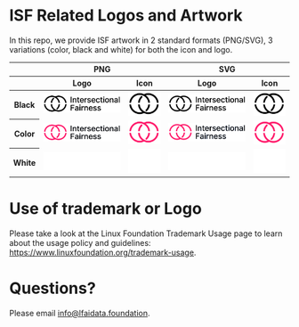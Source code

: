 # ISF Related Logos and Artwork 
In this repo, we provide ISF artwork in 2 standard formats (PNG/SVG), 3 variations (color, black and white) for both the icon and logo.  

<table class="Logos-table">
 <thead>
  <tr>
   <th></th>
   <th colspan="2">PNG</th>
   <th colspan="2">SVG</th>
  </tr>
  <tr>
   <th></th>
   <th>Logo</th>
   <th>Icon</th>
   <th>Logo</th>
   <th>Icon</th>
  </tr>
 </thead>
    <tbody>
  <tr>
   <th>Black</th>
   <td><a href="black/Intersectional_Fairness_Logo_Black.png" download><img src="black/Intersectional_Fairness_Logo_Black.png" width="200"></a></td>
   <td><a href="black/Intersectional_Fairness_Logo_Black_Icon.png" download><img src="black/Intersectional_Fairness_Logo_Black_Icon.png" width="75"></a></td>
   <td><a href="black/Intersectional_Fairness_Logo_Black.svg" download><img src="black/Intersectional_Fairness_Logo_Black.svg" width="200"></a></td>
   <td><a href="black/Intersectional_Fairness_Logo_Black_Icon.svg" download><img src="black/Intersectional_Fairness_Logo_Black_Icon.svg" width="75"></a></td>
  </tr>

  <tr>
   <th>Color</th>
   <td><a href="color/Intersectional_Fairness_Logo_Color.png" download><img src="color/Intersectional_Fairness_Logo_Color.png" width="200"></a></td>
   <td><a href="color/Intersectional_Fairness_Logo_Color_Icon.png" download><img src="color/Intersectional_Fairness_Logo_Color_Icon.png" width="75"></a></td>
   <td><a href="color/Intersectional_Fairness_Logo_Color.svg" download><img src="color/Intersectional_Fairness_Logo_Color.svg" width="200"></a></td>
   <td><a href="color/Intersectional_Fairness_Logo_Color_Icon.svg" download><img src="color/Intersectional_Fairness_Logo_Color_Icon.svg" width="75"></a></td>
  </tr>
<tr>
   <th>White</th>
   <td><a href="white/Intersectional_Fairness_Logo_White.png" download><img src="white/Intersectional_Fairness_Logo_White.png" width="200"></a></td>
   <td><a href="white/Intersectional_Fairness_Logo_White_Icon.png" download><img src="white/Intersectional_Fairness_Logo_White_Icon.png" width="75"></a></td>
   <td><a href="white/Intersectional_Fairness_Logo_White.svg" download><img src="white/Intersectional_Fairness_Logo_White.svg" width="200"></a></td>
   <td><a href="white/Intersectional_Fairness_Logo_White_Icon.svg" download><img src="white/Intersectional_Fairness_Logo_White_Icon.svg" width="75"></a></td>
  </tr>

 </tbody>
</table>

# Use of trademark or Logo 
Please take a look at the Linux Foundation Trademark Usage page to learn about the usage policy and guidelines: https://www.linuxfoundation.org/trademark-usage. 

# Questions? 
Please email info@lfaidata.foundation.
